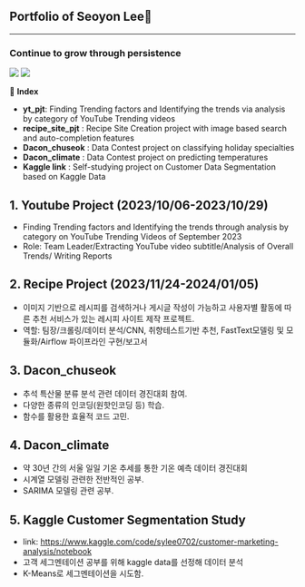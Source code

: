 ## Portfolio of Seoyon Lee👋
---
### Continue to grow through persistence
<img src= "https://img.shields.io/badge/Python-3776AB?style=for-the-badge&logo=python&logoColor=white"> <img src= "https://img.shields.io/badge/MySQL-00000F?style=for-the-badge&logo=mysql&logoColor=white">

📗 **Index**
- **yt_pjt**: Finding Trending factors and Identifying the trends via analysis by category of YouTube Trending videos
- **recipe_site_pjt** : Recipe Site Creation project with image based search and auto-completion features
- **Dacon_chuseok** : Data Contest project on classifying holiday specialties
- **Dacon_climate** : Data Contest project on predicting temperatures
- **Kaggle link** : Self-studying project on Customer Data Segmentation based on Kaggle Data


## 1. Youtube Project (2023/10/06-2023/10/29)
* Finding Trending factors and Identifying the trends through analysis by category on YouTube Trending Videos of September 2023
* Role: Team Leader/Extracting YouTube video subtitle/Analysis of Overall Trends/ Writing Reports


## 2. Recipe Project (2023/11/24-2024/01/05)
* 이미지 기반으로 레시피를 검색하거나 게시글 작성이 가능하고 사용자별 활동에 따른 추천 서비스가 있는 레시피 사이트 제작 프로젝트.
* 역할: 팀장/크롤링/데이터 분석/CNN, 취향테스트기반 추천, FastText모델링 및 모듈화/Airflow 파이프라인 구현/보고서

## 3. Dacon_chuseok
* 추석 특산물 분류 분석 관련 데이터 경진대회 참여.
* 다양한 종류의 인코딩(원핫인코딩 등) 학습.
* 함수를 활용한 효율적 코드 고민.

## 4. Dacon_climate
* 약 30년 간의 서울 일일 기온 추세를 통한 기온 예측 데이터 경진대회
* 시계열 모델링 관련한 전반적인 공부.
* SARIMA 모델링 관련 공부.

## 5. Kaggle Customer Segmentation Study
* link: https://www.kaggle.com/code/sylee0702/customer-marketing-analysis/notebook
* 고객 세그멘테이션 공부를 위해 kaggle data를 선정해 데이터 분석
* K-Means로 세그멘테이션을 시도함.


<!--
**syl0702/syl0702** is a ✨ _special_ ✨ repository because its `README.md` (this file) appears on your GitHub profile.

Here are some ideas to get you started:

- 🔭 I’m currently working on ...
- 🌱 I’m currently learning ...
- 👯 I’m looking to collaborate on ...
- 🤔 I’m looking for help with ...
- 💬 Ask me about ...
- 📫 How to reach me: ...
- 😄 Pronouns: ...
- ⚡ Fun fact: ...
-->

